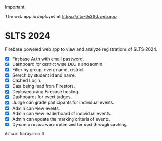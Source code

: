 > [!Important]
> The web app is deployed at https://slts-8e29d.web.app

# SLTS 2024

Firebase powered web app to view and analyze registrations of SLTS-2024.

- [x] Firebase Auth with email password.
- [x] Dashboard for district wise DEC's and admin.
- [x] Filter by group, event name, district.
- [x] Search by student id and name.
- [x] Cached Login.
- [x] Data being read from Firestore.
- [x] Deployed using Firebase hosting.
- [x] Dashboards for event judges.
- [x] Judge can grade participants for individual events.
- [x] Admin can view events.
- [x] Admin can view leaderboard of individual events.
- [x] Admin can update the marking criteria of events.
- [x] Dynamic routes were optimized for cost through caching.

`Ashwin Narayanan S`
